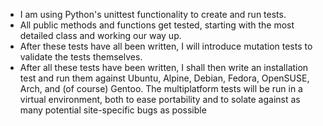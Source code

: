 - I am using Python's unittest functionality to create and run tests.
- All public methods and functions get tested, starting with the most detailed class and working our way up.
- After these tests have all been written, I will introduce mutation tests to validate the tests themselves.
- After all these tests have been written, I shall then write an installation test and run them against Ubuntu, Alpine, Debian, Fedora, OpenSUSE, Arch, and (of course) Gentoo. The multiplatform tests will be run in a virtual environment, both to ease portability and to solate against as many potential site-specific bugs as possible
